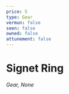 ```yaml
---
price: 5
type: Gear
vermun: false
seen: false
owned: false
attunement: false
---
```

# Signet Ring

*Gear, None*
